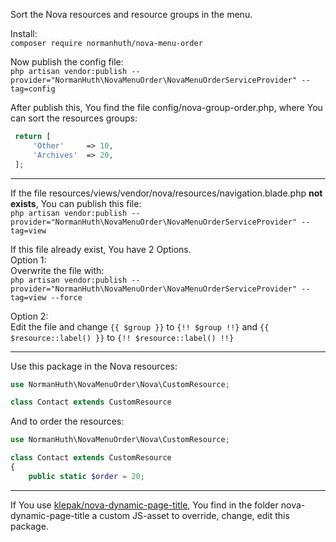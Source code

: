 Sort the Nova resources and resource groups in the menu.

Install:  
`composer require normanhuth/nova-menu-order`

Now publish the config file:  
`php artisan vendor:publish --provider="NormanHuth\NovaMenuOrder\NovaMenuOrderServiceProvider" --tag=config`

After publish this, You find the file config/nova-group-order.php, where You can sort the resources groups:
```php
 return [
     'Other'     => 10,
     'Archives'  => 20,
 ];
```
___

If the file resources/views/vendor/nova/resources/navigation.blade.php **not exists**, You can publish this file:  
`php artisan vendor:publish --provider="NormanHuth\NovaMenuOrder\NovaMenuOrderServiceProvider" --tag=view`

If this file already exist, You have 2 Options.  
Option 1:  
Overwrite the file with:  
`php artisan vendor:publish --provider="NormanHuth\NovaMenuOrder\NovaMenuOrderServiceProvider" --tag=view --force`

Option 2:  
Edit the file and change `{{ $group }}` to `{!! $group !!}` and `{{ $resource::label() }}` to `{!! $resource::label() !!}`
___
Use this package in the Nova resources:
```php
use NormanHuth\NovaMenuOrder\Nova\CustomResource;

class Contact extends CustomResource
```

And to order the resources:
```php
use NormanHuth\NovaMenuOrder\Nova\CustomResource;

class Contact extends CustomResource
{
    public static $order = 20;
```

___
If You use [klepak/nova-dynamic-page-title](https://github.com/klepak/nova-dynamic-page-title), You find in the folder nova-dynamic-page-title a custom JS-asset to override, change, edit this package. 
